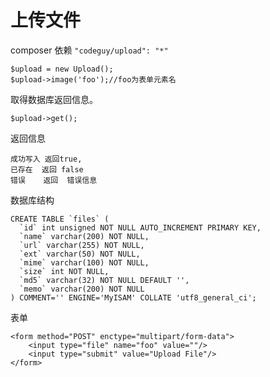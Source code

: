 上传文件  
========
composer 依赖 `"codeguy/upload": "*"`	
 

	$upload = new Upload();
	$upload->image('foo');//foo为表单元素名

取得数据库返回信息。

	$upload->get(); 

返回信息 

	成功写入 返回true,
	已存在  返回 false
	错误    返回  错误信息
	
    
数据库结构
		
  	CREATE TABLE `files` (
	  `id` int unsigned NOT NULL AUTO_INCREMENT PRIMARY KEY,
	  `name` varchar(200) NOT NULL,
	  `url` varchar(255) NOT NULL,
	  `ext` varchar(50) NOT NULL,
	  `mime` varchar(100) NOT NULL,
	  `size` int NOT NULL,
	  `md5` varchar(32) NOT NULL DEFAULT '',
	  `memo` varchar(200) NOT NULL
	) COMMENT='' ENGINE='MyISAM' COLLATE 'utf8_general_ci'; 

表单

	<form method="POST" enctype="multipart/form-data">
	    <input type="file" name="foo" value=""/>
	    <input type="submit" value="Upload File"/>
	</form>